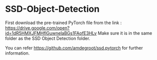 # SSD-Object-Detection

First download the pre-trained PyTorch file from the link : https://drive.google.com/open?id=1dR5HMXJFMHflGuwnelaBGs1FAofE3HLv
Make sure it is in the same folder as the SSD Object Detection folder. 

You can refer https://github.com/amdegroot/ssd.pytorch for further information. 
